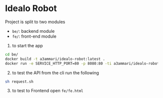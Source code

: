 # Idealo Robot

Project is split to two modules

- `be/`: backend module
- `fe/`: front-end module

1. to start the app 
```bash
cd be/
docker build -t a3ammari/idealo-robot:latest .
docker run -e SERVICE_HTTP_PORT=80 -p 8080:80 -ti a3ammari/idealo-robot
```

2. to test the API from the cli run the following 
```bash
sh request.sh
```

3. to test to Frontend open `fe/fe.html`